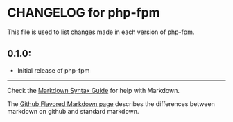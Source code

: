 # CHANGELOG for php-fpm

This file is used to list changes made in each version of php-fpm.

## 0.1.0:

* Initial release of php-fpm

- - - 
Check the [Markdown Syntax Guide](http://daringfireball.net/projects/markdown/syntax) for help with Markdown.

The [Github Flavored Markdown page](http://github.github.com/github-flavored-markdown/) describes the differences between markdown on github and standard markdown.
